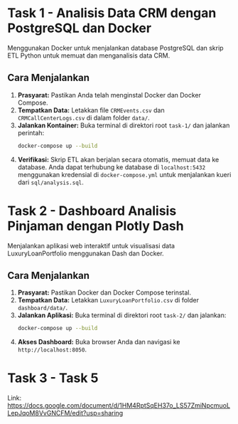 # Task 1 - Analisis Data CRM dengan PostgreSQL dan Docker

Menggunakan Docker untuk menjalankan database PostgreSQL dan skrip ETL Python untuk memuat dan menganalisis data CRM.

## Cara Menjalankan

1.  **Prasyarat:** Pastikan Anda telah menginstal Docker dan Docker Compose.
2.  **Tempatkan Data:** Letakkan file `CRMEvents.csv` dan `CRMCallCenterLogs.csv` di dalam folder `data/`.
3.  **Jalankan Kontainer:** Buka terminal di direktori root `task-1/` dan jalankan perintah:
    ```bash
    docker-compose up --build
    ```
4.  **Verifikasi:** Skrip ETL akan berjalan secara otomatis, memuat data ke database. Anda dapat terhubung ke database di `localhost:5432` menggunakan kredensial di `docker-compose.yml` untuk menjalankan kueri dari `sql/analysis.sql`.


# Task 2 - Dashboard Analisis Pinjaman dengan Plotly Dash

Menjalankan aplikasi web interaktif untuk visualisasi data LuxuryLoanPortfolio menggunakan Dash dan Docker.

## Cara Menjalankan

1.  **Prasyarat:** Pastikan Docker dan Docker Compose terinstal.
2.  **Tempatkan Data:** Letakkan `LuxuryLoanPortfolio.csv` di folder `dashboard/data/`.
3.  **Jalankan Aplikasi:** Buka terminal di direktori root `task-2/` dan jalankan:
    ```bash
    docker-compose up --build
    ```
4.  **Akses Dashboard:** Buka browser Anda dan navigasi ke `http://localhost:8050`.

# Task 3 - Task 5
Link: https://docs.google.com/document/d/1HM4RptSqEH37o_LS57ZmiNpcmuoLLepJqoM8VvGNCFM/edit?usp=sharing
